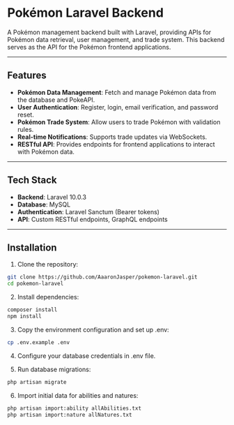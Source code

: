 # Pokémon Laravel Backend

A Pokémon management backend built with Laravel, providing APIs for Pokémon data retrieval, user management, and trade system. This backend serves as the API for the Pokémon frontend applications.

---

## Features

-   **Pokémon Data Management**: Fetch and manage Pokémon data from the database and PokeAPI.
-   **User Authentication**: Register, login, email verification, and password reset.
-   **Pokémon Trade System**: Allow users to trade Pokémon with validation rules.
-   **Real-time Notifications**: Supports trade updates via WebSockets.
-   **RESTful API**: Provides endpoints for frontend applications to interact with Pokémon data.

---

## Tech Stack

-   **Backend**: Laravel 10.0.3
-   **Database**: MySQL
-   **Authentication**: Laravel Sanctum (Bearer tokens)
-   **API**: Custom RESTful endpoints, GraphQL endpoints

---

## Installation

1. Clone the repository:

```bash
git clone https://github.com/AaaronJasper/pokemon-laravel.git
cd pokemon-laravel
```

2. Install dependencies:

```bash
composer install
npm install
```

3. Copy the environment configuration and set up .env:

```bash
cp .env.example .env
```

4. Configure your database credentials in .env file.

5. Run database migrations:

```bash
php artisan migrate
```

6. Import initial data for abilities and natures:

```bash
php artisan import:ability allAbilities.txt
php artisan import:nature allNatures.txt
```
